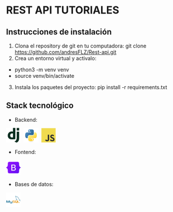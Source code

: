 # REST API TUTORIALES

## Instrucciones de instalación

1. Clona el repository de git en tu computadora: git clone https://github.com/andresFLZ/Rest-api.git
2. Crea un entorno virtual y activalo:
  - python3 -m venv venv
  - source venv/bin/activate
3. Instala los paquetes del proyecto: pip install -r requirements.txt 

## Stack tecnológico

- Backend:
  
<img src="https://github.com/devicons/devicon/blob/master/icons/django/django-plain.svg" title="Django" alt="Django" width="40" height="40"/>&nbsp;
<img src="https://github.com/devicons/devicon/blob/master/icons/python/python-original.svg" title="Python" alt="Python" width="40" height="40"/>&nbsp;
<img src="https://github.com/devicons/devicon/blob/master/icons/javascript/javascript-original.svg" title="Javascript" alt="Javascript" width="40" height="40"/>&nbsp;

- Fontend:
  
<img src="https://github.com/devicons/devicon/blob/master/icons/bootstrap/bootstrap-original.svg" title="Bootstrap" alt="Bootstrap" width="40" height="40"/>&nbsp;

- Bases de datos:

<img src="https://github.com/devicons/devicon/blob/master/icons/mysql/mysql-original-wordmark.svg" title="Javascript" alt="Javascript" width="40" height="40"/>&nbsp;
